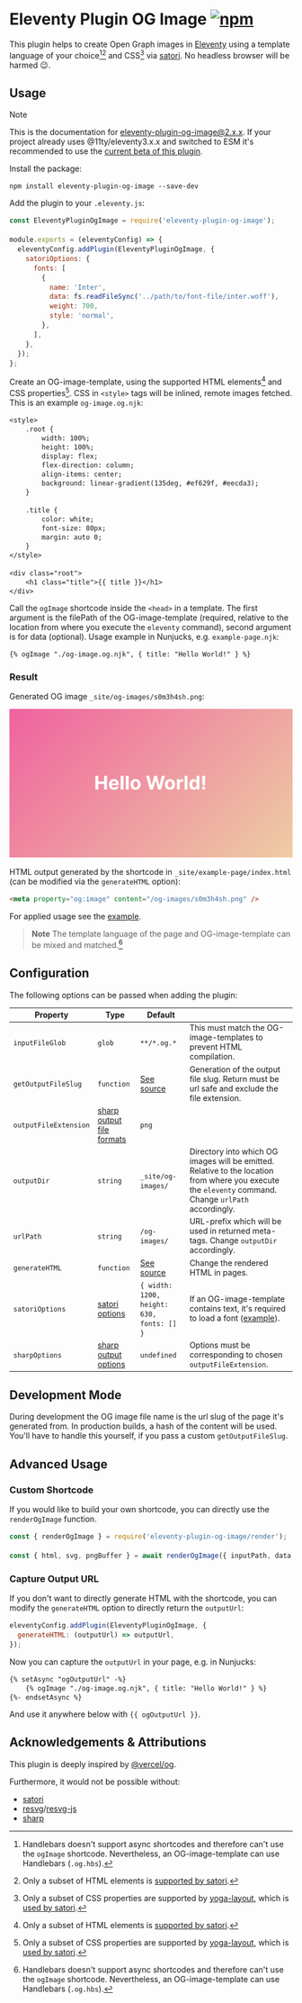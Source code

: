 # Eleventy Plugin OG Image [![npm](https://img.shields.io/npm/v/eleventy-plugin-og-image?color=blue)](https://www.npmjs.com/package/eleventy-plugin-og-image)

This plugin helps to create Open Graph images in [Eleventy](https://www.11ty.dev/) using a template language of your choice[^1][^2] and CSS[^3] via [satori](https://github.com/vercel/satori). No headless browser will be harmed 😉.

## Usage

> [!NOTE]
> This is the documentation for eleventy-plugin-og-image@2.x.x. If your project already uses @11ty/eleventy3.x.x and switched to ESM it's recommended to use the [current beta of this plugin](https://github.com/KiwiKilian/eleventy-plugin-og-image/tree/beta).

Install the package:

```shell
npm install eleventy-plugin-og-image --save-dev
```

Add the plugin to your `.eleventy.js`:

```js
const EleventyPluginOgImage = require('eleventy-plugin-og-image');

module.exports = (eleventyConfig) => {
  eleventyConfig.addPlugin(EleventyPluginOgImage, {
    satoriOptions: {
      fonts: [
        {
          name: 'Inter',
          data: fs.readFileSync('../path/to/font-file/inter.woff'),
          weight: 700,
          style: 'normal',
        },
      ],
    },
  });
};
```

Create an OG-image-template, using the supported HTML elements[^2] and CSS properties[^3]. CSS in `<style>` tags will be inlined, remote images fetched. This is an example `og-image.og.njk`:

```njk
<style>
    .root {
        width: 100%;
        height: 100%;
        display: flex;
        flex-direction: column;
        align-items: center;
        background: linear-gradient(135deg, #ef629f, #eecda3);
    }

    .title {
        color: white;
        font-size: 80px;
        margin: auto 0;
    }
</style>

<div class="root">
    <h1 class="title">{{ title }}</h1>
</div>
```

Call the `ogImage` shortcode inside the `<head>` in a template. The first argument is the filePath of the OG-image-template (required, relative to the location from where you execute the `eleventy` command), second argument is for data (optional). Usage example in Nunjucks, e.g. `example-page.njk`:

```njk
{% ogImage "./og-image.og.njk", { title: "Hello World!" } %}
```

### Result

Generated OG image `_site/og-images/s0m3h4sh.png`:

![Generated OG image](./assets/og-image.png)

HTML output generated by the shortcode in `_site/example-page/index.html` (can be modified via the `generateHTML` option):

```html
<meta property="og:image" content="/og-images/s0m3h4sh.png" />
```

For applied usage see the [example](./example).

> **Note**
> The template language of the page and OG-image-template can be mixed and matched.[^1]

## Configuration

The following options can be passed when adding the plugin:

| Property              | Type                                                                                                       | Default                                   |                                                                                                                                                       |
| --------------------- | ---------------------------------------------------------------------------------------------------------- | ----------------------------------------- |-------------------------------------------------------------------------------------------------------------------------------------------------------|
| `inputFileGlob`       | `glob`                                                                                                     | `**/*.og.*`                               | This must match the OG-image-templates to prevent HTML compilation.                                                                                   |
| `getOutputFileSlug`   | `function`                                                                                                 | [See source](src/mergeOptions.js)         | Generation of the output file slug. Return must be url safe and exclude the file extension.                                                           |
| `outputFileExtension` | [sharp output file formats](https://sharp.pixelplumbing.com/api-output#toformat)                           | `png`                                     |                                                                                                                                                       |
| `outputDir`           | `string`                                                                                                   | `_site/og-images/`                        | Directory into which OG images will be emitted. Relative to the location from where you execute the `eleventy` command. Change `urlPath` accordingly. |
| `urlPath`             | `string`                                                                                                   | `/og-images/`                             | URL-prefix which will be used in returned meta-tags. Change `outputDir` accordingly.                                                                  |
| `generateHTML`        | `function`                                                                                                 | [See source](src/mergeOptions.js)         | Change the rendered HTML in pages.                                                                                                                    |
| `satoriOptions`       | [satori options](https://github.com/search?q=repo:vercel/satori+%22export+type+SatoriOptions%22&type=code) | `{ width: 1200, height: 630, fonts: [] }` | If an OG-image-template contains text, it's required to load a font ([example](#usage)).                                                              |
| `sharpOptions`        | [sharp output options](https://sharp.pixelplumbing.com/api-output#toformat)                                | `undefined`                               | Options must be corresponding to chosen `outputFileExtension`.                                                                                        |

## Development Mode

During development the OG image file name is the url slug of the page it's generated from. In production builds, a hash of the content will be used. You'll have to handle this yourself, if you pass a custom `getOutputFileSlug`.

## Advanced Usage

### Custom Shortcode

If you would like to build your own shortcode, you can directly use the `renderOgImage` function.

```js
const { renderOgImage } = require('eleventy-plugin-og-image/render');

const { html, svg, pngBuffer } = await renderOgImage({ inputPath, data, satoriOptions, templateConfig });
```

### Capture Output URL

If you don't want to directly generate HTML with the shortcode, you can modify the `generateHTML` option to directly return the `outputUrl`:

```js
eleventyConfig.addPlugin(EleventyPluginOgImage, {
  generateHTML: (outputUrl) => outputUrl,
});
```

Now you can capture the `outputUrl` in your page, e.g. in Nunjucks:

```njk
{% setAsync "ogOutputUrl" -%}
    {% ogImage "./og-image.og.njk", { title: "Hello World!" } %}
{%- endsetAsync %}
```

And use it anywhere below with `{{ ogOutputUrl }}`.

## Acknowledgements & Attributions

This plugin is deeply inspired by [@vercel/og](https://vercel.com/docs/concepts/functions/edge-functions/og-image-generation).

Furthermore, it would not be possible without:

- [satori](https://github.com/vercel/satori)
- [resvg](https://github.com/RazrFalcon/resvg/)/[resvg-js](https://github.com/yisibl/resvg-js)
- [sharp](https://github.com/lovell/sharp)

[^1]: Handlebars doesn't support async shortcodes and therefore can't use the `ogImage` shortcode. Nevertheless, an OG-image-template can use Handlebars (`.og.hbs`).
[^2]: Only a subset of HTML elements is [supported by satori](https://github.com/vercel/satori#html-elements).
[^3]: Only a subset of CSS properties are supported by [yoga-layout](https://github.com/facebook/yoga), which is [used by satori](https://github.com/vercel/satori#css).
